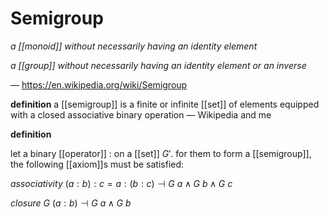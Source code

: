 # Semigroup

_a [[monoid]] without necessarily having an identity element_

_a [[group]] without necessarily having an identity element or an inverse_

&mdash; <https://en.wikipedia.org/wiki/Semigroup>

**definition** a [[semigroup]] is a finite or infinite [[set]] of elements equipped with a closed associative binary operation &mdash; Wikipedia and me

**definition**

let a binary [[operator]] $:$ on a [[set]] $G'$. for them to form a [[semigroup]], the following [[axiom]]s must be satisfied:

_associativity_ $(a : b) : c = a : (b : c) \dashv G\ a \land G\ b \land G\ c$

_closure_ $G\ (a : b) \dashv G\ a \land G\ b$
